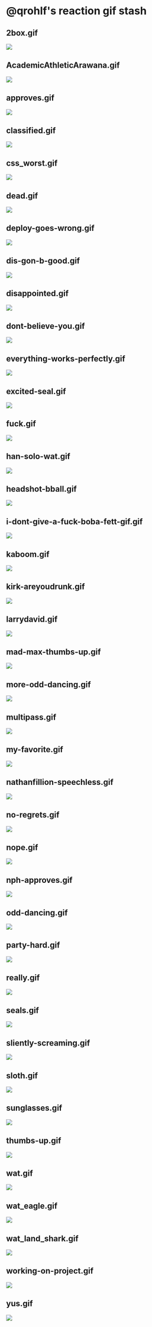 # @qrohlf's reaction gif stash

## 2box.gif

![](2box.gif)

## AcademicAthleticArawana.gif

![](AcademicAthleticArawana.gif)

## approves.gif

![](approves.gif)

## classified.gif

![](classified.gif)

## css_worst.gif

![](css_worst.gif)

## dead.gif

![](dead.gif)

## deploy-goes-wrong.gif

![](deploy-goes-wrong.gif)

## dis-gon-b-good.gif

![](dis-gon-b-good.gif)

## disappointed.gif

![](disappointed.gif)

## dont-believe-you.gif

![](dont-believe-you.gif)

## everything-works-perfectly.gif

![](everything-works-perfectly.gif)

## excited-seal.gif

![](excited-seal.gif)

## fuck.gif

![](fuck.gif)

## han-solo-wat.gif

![](han-solo-wat.gif)

## headshot-bball.gif

![](headshot-bball.gif)

## i-dont-give-a-fuck-boba-fett-gif.gif

![](i-dont-give-a-fuck-boba-fett-gif.gif)

## kaboom.gif

![](kaboom.gif)

## kirk-areyoudrunk.gif

![](kirk-areyoudrunk.gif)

## larrydavid.gif

![](larrydavid.gif)

## mad-max-thumbs-up.gif

![](mad-max-thumbs-up.gif)

## more-odd-dancing.gif

![](more-odd-dancing.gif)

## multipass.gif

![](multipass.gif)

## my-favorite.gif

![](my-favorite.gif)

## nathanfillion-speechless.gif

![](nathanfillion-speechless.gif)

## no-regrets.gif

![](no-regrets.gif)

## nope.gif

![](nope.gif)

## nph-approves.gif

![](nph-approves.gif)

## odd-dancing.gif

![](odd-dancing.gif)

## party-hard.gif

![](party-hard.gif)

## really.gif

![](really.gif)

## seals.gif

![](seals.gif)

## sliently-screaming.gif

![](sliently-screaming.gif)

## sloth.gif

![](sloth.gif)

## sunglasses.gif

![](sunglasses.gif)

## thumbs-up.gif

![](thumbs-up.gif)

## wat.gif

![](wat.gif)

## wat_eagle.gif

![](wat_eagle.gif)

## wat_land_shark.gif

![](wat_land_shark.gif)

## working-on-project.gif

![](working-on-project.gif)

## yus.gif

![](yus.gif)


